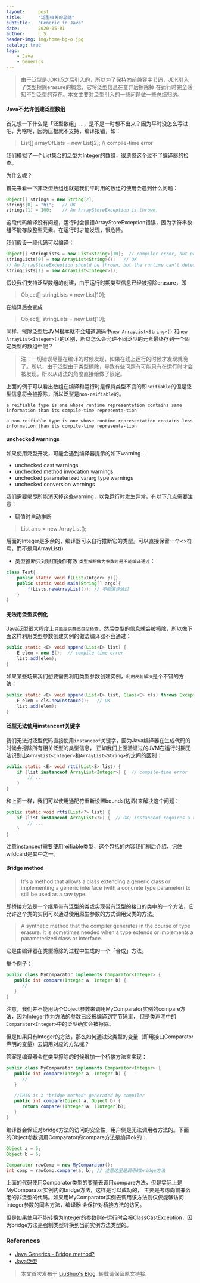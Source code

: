 ```yaml
---
layout:     post
title:      "泛型相关的总结"
subtitle:   "Generic in Java"
date:       2020-05-01
author:     L.S
header-img: img/home-bg-o.jpg
catalog: true
tags:
    - Java
    - Generics
---
```

    
> 由于泛型是JDK1.5之后引入的，所以为了保持向前兼容字节码，JDK引入了类型擦除erasure的概念，它将泛型信息在变异后擦除掉
在运行时完全感知不到泛型的存在。本文主要对泛型引入的一些问题做一些总结归纳。

#### Java不允许创建泛型数组
首先想一下什么是「泛型数组」...，是不是一时想不出来？因为平时没怎么写过吧，为啥呢，因为压根就不支持，编译报错，如：
> List<Integer>[] arrayOfLists = new List<Integer>[2]; // compile-time error
  
我们模拟了一个List集合的泛型为Integer的数组，很遗憾这个过不了编译器的检查。

为什么呢？

首先来看一下非泛型数组也就是我们平时用的数组的使用会遇到什么问题：
```java
Object[] strings = new String[2];
strings[0] = "hi";   // OK
strings[1] = 100;    // An ArrayStoreException is thrown.
```
这段代码编译没有问题，运行时会报错ArrayStoreException错误，因为字符串数组不能存放整型元素。在运行时才能发现，很危险。

我们假设一段代码可以编译：
```java
Object[] stringLists = new List<String>[10];  // compiler error, but pretend it's allowed
stringLists[0] = new ArrayList<String>();   // OK
// An ArrayStoreException should be thrown, but the runtime can't detect it.
stringLists[1] = new ArrayList<Integer>();
```
假设我们支持泛型数组的创建，由于运行时期类型信息已经被擦除erasure，即
> Object[] stringLists = new List<String>[10];

在编译后会变成
> Object[] stringLists = new List[10];


同样，擦除泛型后JVM根本就不会知道源码中`new ArrayList<String>()`
和`new ArrayList<Integer>()`的区别，所以怎么会允许不同泛型的元素最终存到一个固定类型的数组中呢？

> 注：一切错误尽量在编译的时候发现，如果在线上运行的时候才发现就晚了。所以，由于泛型由于类型擦除，导致有些问题有可能只有在运行时才会被发现，所以从语法的角度直接给做了限定。
  
上面的例子可以看出数组在编译和运行时是保持类型不变的即`reifiable`的但是泛型信息将会被擦除，所以泛型是`non-reifiable`的。
```
a reifiable type is one whose runtime representation contains same information than its compile-time representa-tion

a non-reifiable type is one whose runtime representation contains less information than its compile-time representa-tion
```

#### unchecked warnings
如果使用泛型开发，可能会遇到编译器提示的如下warning：
- unchecked cast warnings
- unchecked method invocation warnings
- unchecked parameterized vararg type warnings
- unchecked conversion warnings

我们需要竭尽所能消灭掉这些warning，以免运行时发生异常。有以下几点需要注意：
- 赋值时自动推断
> List<Integer> arrs = new ArrayList<Integer>();  

后面的Integer是多余的，编译器可以自行推断它的类型。可以直接保留一个<>符号，而不是用ArrayList()
- 类型推断只对赋值操作有效
`类型推断做为参数时是不能编译通过`：
```java
class Test{
    public static void f(List<Intger> p){}
    public static void main(String[] args){
        f(Lists.newArrayList()); // 不能编译通过
    }
}
```

#### 无法用泛型实例化
Java泛型很大程度上`只能提供静态类型检查`，然后类型的信息就会被擦除，所以像下面这样利用类型参数创建实例的做法编译器不会通过：
```java
public static <E> void append(List<E> list) {
    E elem = new E();  // compile-time error
    list.add(elem);
}
```

如果某些场景我们想要需要利用类型参数创建实例，`利用反射解决`是个不错的方法：
```java
public static <E> void append(List<E> list, Class<E> cls) throws Exception {
    E elem = cls.newInstance();   // OK
    list.add(elem);
}
```

#### 泛型无法使用instanceof关键字

我们无法对泛型代码直接使用`instanceof`关键字，因为Java编译器在生成代码的时候会擦除所有相关泛型的类型信息，
正如我们上面验证过的JVM在运行时期无法识别出`ArrayList<Integer>`和`ArrayList<String>`的之间的区别：
```java
public static <E> void rtti(List<E> list) {
    if (list instanceof ArrayList<Integer>) {  // compile-time error
        // ...
    }
}
```
和上面一样，我们可以使用通配符重新设置bounds(边界)来解决这个问题：
```java
public static void rtti(List<?> list) {
    if (list instanceof ArrayList<?>) {  // OK; instanceof requires a reifiable type
        // ...
    }
}
```
注意instanceof需要使用reifiable类型，这个包括的内容我们稍后介绍，记住wildcard是其中之一。

#### Bridge method
>  It's a method that allows a class extending a generic class or implementing a generic interface 
(with a concrete type parameter) to still be used as a raw type.
  
即桥接方法是一个继承带有泛型的类或实现带有泛型的接口的类中的一个方法，它允许这个类的实例可以通过使用原生参数的方式调用父类的方法。

> A synthetic method that the compiler generates in the course of type erasure.  It is sometimes 
needed when a type extends or implements a parameterized class or interface.

它是由编译器在类型擦除的过程中生成的一个「合成」方法。

举个例子：
```java
public class MyComparator implements Comparator<Integer> {
   public int compare(Integer a, Integer b) {
      //
   }
}
```
注意，我们并不能用两个Object参数来调用MyComparator实例的compare方法，因为Integer作为方法的参数已经被编译到字节码里，
但是类声明中的`Comparator<Integer>`中的泛型确实会被擦除。

但是如果只有Integer的方法，那么如何通过父类型的变量（即用接口Comparator声明的变量）去调用对应的方法呢？

答案是编译器会在类型擦除的时候增加一个桥接方法来实现：
```java
public class MyComparator implements Comparator<Integer> {
   public int compare(Integer a, Integer b) {
      //
   }

   //THIS is a "bridge method" generated by compiler
   public int compare(Object a, Object b) {
      return compare((Integer)a, (Integer)b);
   }
}
```
编译器会保证对bridge方法的访问的安全性，用户侧是无法调用者方法的。下面的Object参数调用Comparator的compare方法是编译ok的：
```java
Object a = 5;
Object b = 6;

Comparator rawComp = new MyComparator();
int comp = rawComp.compare(a, b); // 注意这里是调用的bridge方法
```
上面的代码使用Comparator类型的变量去调用compare方法，但是实际上是MyComparator实例内的bridge方法，这样是可以成功的，
主要是考虑向前兼容老的非泛型的代码。如果用MyComparator实例去调用该方法则仅仅能够访问Integer参数的同名方法，编译器
会保护对桥接方法的访问。

但是如果使用不能转换为Integer的参数则在运行时会报ClassCastException，因为bridge方法是强制类型转换到当前实例方法类型的。

### References
- [Java Generics - Bridge method?](https://stackoverflow.com/questions/5007357/java-generics-bridge-method)
- [Java泛型](https://www.jianshu.com/p/b37f8dbbfa18)

> 本文首次发布于 [LiuShuo's Blog](https://liushuo.me), 
转载请保留原文链接.
